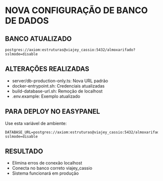# NOVA CONFIGURAÇÃO DE BANCO DE DADOS

## BANCO ATUALIZADO
```
postgres://axiom:estruturas@viajey_cassio:5432/almoxarifado?sslmode=disable
```

## ALTERAÇÕES REALIZADAS
- server/db-production-only.ts: Nova URL padrão
- docker-entrypoint.sh: Credenciais atualizadas
- build-database-url.sh: Remoção de localhost
- .env.example: Exemplo atualizado

## PARA DEPLOY NO EASYPANEL
Use esta variável de ambiente:
```
DATABASE_URL=postgres://axiom:estruturas@viajey_cassio:5432/almoxarifado?sslmode=disable
```

## RESULTADO
- Elimina erros de conexão localhost
- Conecta no banco correto viajey_cassio
- Sistema funcionará em produção